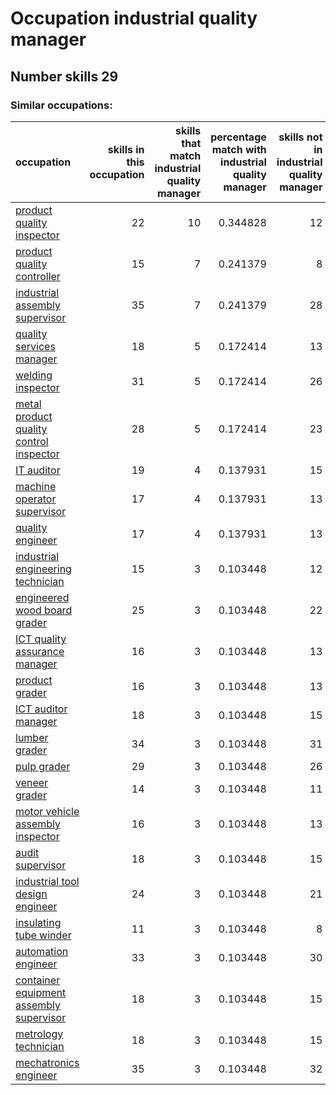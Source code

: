 # Occupation industrial quality manager
## Number skills 29
### Similar occupations:
| occupation                                                                            |   skills in this occupation |   skills that match industrial quality manager |   percentage match with industrial quality manager |   skills not in industrial quality manager |
|:--------------------------------------------------------------------------------------|----------------------------:|-----------------------------------------------:|---------------------------------------------------:|-------------------------------------------:|
| [product quality inspector](product_quality_inspector.md)                             |                          22 |                                             10 |                                           0.344828 |                                         12 |
| [product quality controller](product_quality_controller.md)                           |                          15 |                                              7 |                                           0.241379 |                                          8 |
| [industrial assembly supervisor](industrial_assembly_supervisor.md)                   |                          35 |                                              7 |                                           0.241379 |                                         28 |
| [quality services manager](quality_services_manager.md)                               |                          18 |                                              5 |                                           0.172414 |                                         13 |
| [welding inspector](welding_inspector.md)                                             |                          31 |                                              5 |                                           0.172414 |                                         26 |
| [metal product quality control inspector](metal_product_quality_control_inspector.md) |                          28 |                                              5 |                                           0.172414 |                                         23 |
| [IT auditor](IT_auditor.md)                                                           |                          19 |                                              4 |                                           0.137931 |                                         15 |
| [machine operator supervisor](machine_operator_supervisor.md)                         |                          17 |                                              4 |                                           0.137931 |                                         13 |
| [quality engineer](quality_engineer.md)                                               |                          17 |                                              4 |                                           0.137931 |                                         13 |
| [industrial engineering technician](industrial_engineering_technician.md)             |                          15 |                                              3 |                                           0.103448 |                                         12 |
| [engineered wood board grader](engineered_wood_board_grader.md)                       |                          25 |                                              3 |                                           0.103448 |                                         22 |
| [ICT quality assurance manager](ICT_quality_assurance_manager.md)                     |                          16 |                                              3 |                                           0.103448 |                                         13 |
| [product grader](product_grader.md)                                                   |                          16 |                                              3 |                                           0.103448 |                                         13 |
| [ICT auditor manager](ICT_auditor_manager.md)                                         |                          18 |                                              3 |                                           0.103448 |                                         15 |
| [lumber grader](lumber_grader.md)                                                     |                          34 |                                              3 |                                           0.103448 |                                         31 |
| [pulp grader](pulp_grader.md)                                                         |                          29 |                                              3 |                                           0.103448 |                                         26 |
| [veneer grader](veneer_grader.md)                                                     |                          14 |                                              3 |                                           0.103448 |                                         11 |
| [motor vehicle assembly inspector](motor_vehicle_assembly_inspector.md)               |                          16 |                                              3 |                                           0.103448 |                                         13 |
| [audit supervisor](audit_supervisor.md)                                               |                          18 |                                              3 |                                           0.103448 |                                         15 |
| [industrial tool design engineer](industrial_tool_design_engineer.md)                 |                          24 |                                              3 |                                           0.103448 |                                         21 |
| [insulating tube winder](insulating_tube_winder.md)                                   |                          11 |                                              3 |                                           0.103448 |                                          8 |
| [automation engineer](automation_engineer.md)                                         |                          33 |                                              3 |                                           0.103448 |                                         30 |
| [container equipment assembly supervisor](container_equipment_assembly_supervisor.md) |                          18 |                                              3 |                                           0.103448 |                                         15 |
| [metrology technician](metrology_technician.md)                                       |                          18 |                                              3 |                                           0.103448 |                                         15 |
| [mechatronics engineer](mechatronics_engineer.md)                                     |                          35 |                                              3 |                                           0.103448 |                                         32 |
